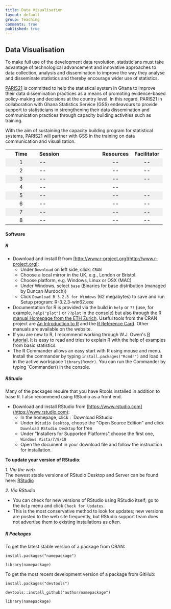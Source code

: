 ```yaml
---
title: Data Visualisation
layout: default
group: Teaching
comments: true
published: true
---
```


## Data Visualisation

To make full use of the development data revolution, statisticians must take advantage of technological advancement and innovative approaches to data collection, analysis and dissemination to improve the way they analyse and disseminate statistics and thereby encourage wider use of statistics. 

[PARIS21](http://www.paris21.org) is committed to help the statistical system in Ghana to improve their data dissemination practices as a means of promoting evidence-based policy-making and decisions at the country level.  In this regard, PARIS21 in collaboration with Ghana Statistics Service (GSS) endeavours to provide support to statisticians in strengthening their data dissemination and communication practices through capacity building activities such as training.

With the aim of sustaining the capacity building program for statistical systems, PARIS21 will partner with GSS in the training on data communication and visualization.  


<TABLE WIDTH="100%"> 
<TR>
<TH align="center" WIDTH="20%">Time </TH>
<TH align="left" WIDTH="40%">Session  </TH>
<TH align="center" WIDTH="20%">Resources  </TH>
<TH align="center" WIDTH="20%">Facilitator </TH>
</TR>
<TR bgcolor="#f0f0f0">
<TD align="center">1</TD>
<TD >--</TD>
<TD align="center">--</TD>
<TD align="center">--</TD>
</TR>
<TR >
<TD align="center">2</TD>
<TD >--</TD>
<TD align="center">--</TD>
<TD align="center">--</TD>
</TR>
<TR bgcolor="#f0f0f0">
<TD align="center">3</TD>
<TD >--</TD>
<TD align="center">--</TD>
<TD align="center">--</TD>
</TR>
<TR >
<TD align="center">4</TD>
<TD >--</TD>
<TD align="center">--</TD>
<TD></TD>
</TR>
<TR bgcolor="#f0f0f0">
<TD align="center">5</TD>
<TD >--</TD>
<TD align="center">--</TD>
<TD align="center">--</TD>
</TR>
<TR >
<TD align="center">6</TD>
<TD >--</TD>
<TD align="center">--</TD>
<TD align="center">--</TD>
</TR>
<TR bgcolor="#f0f0f0">
<TD align="center">7</TD>
<TD >--</TD>
<TD align="center">--</TD>
<TD align="center">--</TD>
</TR>
<TR >
<TD align="center">8</TD>
<TD >--</TD>
<TD align="center">--</TD>
<TD align="center">--</TD>
</TR>
</TABLE>




#### Software

##### R 

* Download and install R from [http://www.r-project.org](http://www.r-project.org):
     + Under `Download` on left side, click: `CRAN`
     + Choose a local mirror in the UK, e.g., London or Bristol.
     + Choose platform, e.g. Windows, Linux or OSX (MAC)
     + Under Windows, select `base` (Binaries for base distribution (managed by Duncan Murdoch))
     + Click `Download R 3.2.3 for Windows` (62 megabytes) to save and run Setup program: R-3.2.3-win62.exe
* Documentation for R is provided via the build in `help` or `??` (use, for example, `help("plot")` or `??plot` in the console) but also through the [R manual Homepage from the ETH Zurich](https://stat.ethz.ch/R-manual/R-devel/doc/html/packages.html). Useful tools from the CRAN project are [An Introduction to R](https://cran.r-project.org/doc/manuals/R-intro.pdf) and the [R Reference Card](https://cran.r-project.org/doc/contrib/Short-refcard.pdf). Other manuals are available on the website.
* If you are new to R, I recommend working through W.J. Owen's [R tutorial](https://cran.r-project.org/doc/contrib/Owen-TheRGuide.pdf). It is easy to read and tries to explain R with the help of examples from basic statistics.
* The R Commander allows an easy start with R using mouse and menu. Install the commander by typing `install.packages("Rcmdr")` and load it in the active workspace `library(Rcmdr)`. You can run the Commander by typing `Commander() in the console.


##### RStudio

Many of the packages require that you have Rtools installed in addition to base R. I also recommend using RStudio as a front end.

* Download and install RStudio from [https://www.rstudio.com](https://www.rstudio.com):
    + In the homepage, click : `Download RStudio
    + Under `RStudio Desktop`, choose the "Open Source Edition" and click `Download RStudio Desktop` for free
    + Under "Installers for Supported Platforms",choose the first one, `Windows Vista/7/8/10`
    + Open the document in your download file and follow the instruction for installation.    
    
    
**To update your version of RStudio**:

*1. Via the web*  
The newest stable versions of RStudio Desktop and Server can be found here: 
[RStudio](http://www.rstudio.com/products/rstudio/)
 
*2. Via RStudio*    
- You can check for new versions of RStudio using RStudio itself; go to the `Help` menu and click `Check for Updates`.    
- This is the most conservative method to look for updates; new versions are posted to the web site frequently, but RStudio support team does not advertise them to existing installations as often.


##### R Packages

To get the latest stable version of a package from CRAN:

```install.packages("namepackage")```

```library(namepackage)```


To get the most recent development version of a package from GitHub:

```install.packages("devtools")```

```devtools::install_github("author/namepackage")```

```library(namepackage)```



